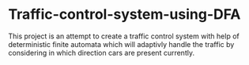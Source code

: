 # Traffic-control-system-using-DFA
This project is an attempt to create a traffic control system with help of deterministic finite automata which will adaptivly handle the traffic by considering in which direction cars are present currently. 
